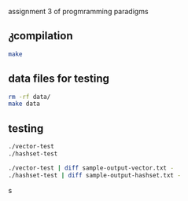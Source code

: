 
assignment 3 of progmramming paradigms


## კcompilation
```sh
make
```

## data files for testing
```sh
rm -rf data/
make data
```

## testing
```sh
./vector-test
./hashset-test
```

```sh
./vector-test | diff sample-output-vector.txt -
./hashset-test | diff sample-output-hashset.txt -
```
s
